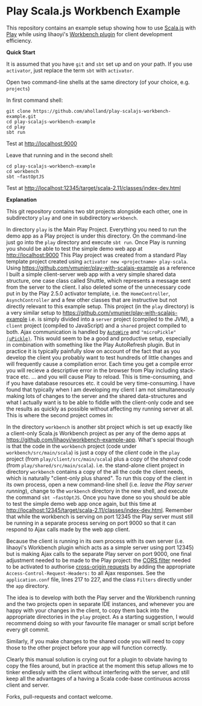 # Play Scala.js Workbench Example
This repository contains an example setup showing how to use [Scala.js](https://www.scala-js.org/) with [Play](https://www.playframework.com/) while using lihaoyi's [Workbench plugin](https://github.com/lihaoyi/workbench) for client development efficiency.

**Quick Start**

It is assumed that you have `git` and `sbt` set up and on your path. If you use `activator`, just replace the term `sbt` with `activator`.

Open two command-line shells at the same directory (of your choice, e.g. `projects`)

In first command shell:
```
git clone https://github.com/aholland/play-scalajs-workbench-example.git
cd play-scalajs-workbench-example
cd play
sbt run
```
Test at <http://localhost:9000>

Leave that running and in the second shell:
```
cd play-scalajs-workbench-example
cd workbench
sbt ~fastOptJS
```
Test at <http://localhost:12345/target/scala-2.11/classes/index-dev.html>


**Explanation**

This git repository contains two sbt projects alongside each other, one in subdirectory `play` and one in subdirectory `workbench`.

In directory `play` is the Main Play Project. Everything you need to run the demo app as a Play project is under this directory. On the command-line just go into the `play` directory and execute `sbt run`. Once Play is running you should be able to test the simple demo web app at <http://localhost:9000> This Play project was created from a standard Play template project created using `activator new <projectname> play-scala`. Using https://github.com/vmunier/play-with-scalajs-example as a reference I built a simple client-server web app with a very simple shared data structure, one case class called Shuttle, which represents a message sent from the server to the client. I also deleted some of the unnecessary code put in by the Play 2.5.0 activator template, i.e. the `HomeController`, `AsynchController` and a few other classes that are instructive but not directly relevant to this example setup. This project (in the `play` directory) is a very similar setup to https://github.com/vmunier/play-with-scalajs-example i.e. is simply divided into a `server` project (compiled to the JVM), a `client` project (compiled to JavaScript) and a `shared` project compiled to both. Ajax communication is handled by [`AutoWire`](https://github.com/lihaoyi/autowire) and `"microPickle"` [`(uPickle)`](https://github.com/lihaoyi/upickle-pprint). This would seem to be a good and productive setup, especially in combination with something like the Play AutoRefresh plugin. But in practice it is typically painfully slow on account of the fact that as you develop the client you probably want to test hundreds of little changes and will frequently cause a compilation error. Each time you get a compile error you will recieve a descriptive error in the browser from Play including stack-trace etc. ... and you will cause Play to reload. This is time-consuming, and if you have database resources etc. it could be very time-consuming. I have found that typically when I am developing my client I am not simultaneously making lots of changes to the server and the shared data-structures and what I actually want is to be able to fiddle with the client-only code and see the results as quickly as possible without affecting my running server at all. This is where the second project comes in:

In the directory `workbench` is another sbt project which is set up exactly like a client-only Scala.js Workbench project as per any of the demo apps at <https://github.com/lihaoyi/workbench-example-app>. What's special though is that the code in the `workbench` project (code under `workbench/src/main/scala`) is just a copy of the *client* code in the `play` project  (from `play/client/src/main/scala`) plus a copy of the *shared* code (from `play/shared/src/main/scala`). i.e. the stand-alone client project in directory `workbench` contains a copy of the all the code the client needs, which is naturally "client-only plus shared". To run this copy of the client in its own process, open a new command-line shell (i.e. *leave the Play server running*), change to the `workbench` directory in the new shell, and execute the command `sbt ~fastOptJS`. Once you have done so you should be able to test the simple demo web app once again, but this time at <http://localhost:12345/target/scala-2.11/classes/index-dev.html>. Remember that while the workbench is serving on port 12345 the Play server must still be running in a separate process serving on port 9000 so that it can respond to Ajax calls made by the web app client.

Because the client is running in its own process with its own server (i.e. lihaoyi's Workbench plugin which acts as a simple server using port 12345) but is making Ajax calls to the separate Play server on port 9000, one final adjustment needed to be made to the Play project: the [CORS filter](https://www.playframework.com/documentation/2.5.x/CorsFilter) needed to be activated to authorise [cross-origin requests](https://developer.mozilla.org/en-US/docs/Web/HTTP/Access_control_CORS) by adding the appropriate `Access-Control-Request-Headers:` to all Ajax responses. See the `application.conf` file, lines 217 to 227, and the class `Filters` directly under the `app` directory.

The idea is to develop with both the Play server and the Workbench running and the two projects open in separate IDE instances, and whenever you are happy with your changes in the client, to copy them back into the appropriate directories in the `play` project. As a starting suggestion, I would recommend doing so with your favourite file manager or small script before every git commit.

Similarly, if you make changes to the shared code you will need to copy those to the other project before your app will function correctly. 

Clearly this manual solution is crying out for a plugin to obviate having to copy the files around, but in practice at the moment this setup allows me to tinker endlessly with the client without interfering with the server, and still keep all the advantages of a having a Scala code-base continuous across client and server.
  
Forks, pull-requests and contact welcome. 